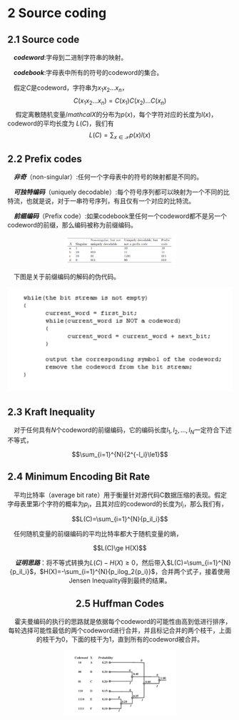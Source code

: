 # 2 Source coding

## 2.1 Source code

&emsp;***codeword***:字母到二进制字符串的映射。  

&emsp;***codebook***:字母表中所有的符号的codeword的集合。 



&emsp;假定$C$是codeword，字符串为$x_1x_2...x_n$， 
$$
C(x_1x_2...x_n)=C(x_1)C(x_2)...C(x_n)
$$
&emsp; 假定离散随机变量$/mathcal{X}$的分布为$p(x)$，每个字符对应的长度为$l(x)$，codeword的平均长度为 $L(C)$，我们有  
$$
L(C)=\sum_{x\in\mathcal{X}}{p(x)l(x)}
$$

## 2.2 Prefix codes

&emsp;***非奇***（non-singular）:任何一个字母表中的符号的映射都是不同的。

&emsp;***可独特编码***（uniquely decodable）:每个符号序列都可以映射为一个不同的比特流，也就是说，对于一串符号序列，有且仅有一个对应的比特流。

&emsp;***前缀编码***（Prefix code）:如果codebook里任何一个codeword都不是另一个codeword的前缀，那么编码被称为前缀编码。  

<center><img src=".\image\code.png" height ="50%" width="50%"\></center>  

&emsp;下图是关于前缀编码的解码的伪代码。

<center><img src=".\image\prefix_decoding.png" height="50%" weight="50%"\></center>

## 2.3 Kraft Inequality

&emsp;对于任何具有$N$个codeword的前缀编码，它的编码长度$l_1,l_2,...,l_N$一定符合下述不等式，

<center>$$\sum_{i=1}^{N}{2^{-l_i}\le1}$$</center>  

## 2.4 Minimum Encoding Bit Rate 

&emsp;平均比特率（average bit rate）用于衡量针对源代码C数据压缩的表现。假定字母表里第$i$个字符的概率为$p_i$，且其对应的codeword的长度为$l_i$，那么我们有，

<center>$$L(C)=\sum_{i=1}^{N}{p_il_i}$$</center> 

&emsp;任何随机变量的前缀编码的平均比特率都大于随机变量的熵，  

<center>$$L(C)\ge H(X)$$</cenetr>  

&emsp;***证明思路***：将不等式转换为$L(C)-H(X)\ge0$，然后带入$L(C)=\sum_{i=1}^{N}{p_il_i}$，$H(X)=-\sum_{i=1}^{N}{p_ilog_2{p_i}}$，合并两个式子，接着使用Jensen Inequality得到最终的结果。  

## 2.5 Huffman Codes  

&emsp;霍夫曼编码的执行的思路就是依据每个codeword的可能性由高到低进行排序，每轮选择可能性最低的两个codeword进行合并，并且标记合并的两个枝干，上面的枝干为0，下面的枝干为1，直到所有的codeword被合并。

<center><img src=".\image\Huffman_codes.png" height="50%" width="50%"/></center>
